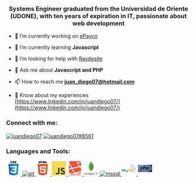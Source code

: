 <h3 align="center">Systems Engineer graduated from the Universidad de Oriente (UDONE), with ten years of expiration in IT, passionate about web development</h3>

- 🔭 I’m currently working on [ePayco](https://epayco.co/)

- 🌱 I’m currently learning **Javascript**

- 🤝 I’m looking for help with [Raydesite](https://discord.com/invite/4hRrS6cVRw)

- 💬 Ask me about **Javascript and PHP**

- 📫 How to reach me **juan_diego07@hotmail.com**

- 📄 Know about my experiences [https://www.linkedin.com/in/juandiego07/](https://www.linkedin.com/in/juandiego07/)

<h3 align="left">Connect with me:</h3>
<p align="left">
<a href="https://twitter.com/juandiego07" target="blank"><img align="center" src="https://img.icons8.com/fluent/144/000000/twitter.png" alt="juandiego07" height="30" width="40" /></a>
<a href="https://discord.gg/juandiego07#8561" target="blank"><img align="center" src=https://img.icons8.com/fluent/144/000000/discord-logo.png" alt="juandiego07#8561" height="30" width="40" /></a>
</p>

<h3 align="left">Languages and Tools:</h3>
<p align="left"> <a href="https://www.w3schools.com/css/" target="_blank"> <img src="https://raw.githubusercontent.com/devicons/devicon/master/icons/css3/css3-original-wordmark.svg" alt="css3" width="40" height="40"/> </a> <a href="https://git-scm.com/" target="_blank"> <img src="https://www.vectorlogo.zone/logos/git-scm/git-scm-icon.svg" alt="git" width="40" height="40"/> </a> <a href="https://www.w3.org/html/" target="_blank"> <img src="https://raw.githubusercontent.com/devicons/devicon/master/icons/html5/html5-original-wordmark.svg" alt="html5" width="40" height="40"/> </a> <a href="https://developer.mozilla.org/en-US/docs/Web/JavaScript" target="_blank"> <img src="https://raw.githubusercontent.com/devicons/devicon/master/icons/javascript/javascript-original.svg" alt="javascript" width="40" height="40"/> </a> <a href="https://laravel.com/" target="_blank"> <img src="https://raw.githubusercontent.com/devicons/devicon/master/icons/laravel/laravel-plain-wordmark.svg" alt="laravel" width="40" height="40"/> </a> <a href="https://www.mongodb.com/" target="_blank"> <img src="https://raw.githubusercontent.com/devicons/devicon/master/icons/mongodb/mongodb-original-wordmark.svg" alt="mongodb" width="40" height="40"/> </a> <a href="https://www.microsoft.com/en-us/sql-server" target="_blank"> <img src="https://cdn.worldvectorlogo.com/logos/microsoft-sql-server.svg" alt="mssql" width="40" height="40"/> </a> <a href="https://www.mysql.com/" target="_blank"> <img src="https://raw.githubusercontent.com/devicons/devicon/master/icons/mysql/mysql-original-wordmark.svg" alt="mysql" width="40" height="40"/> </a> <a href="https://www.php.net" target="_blank"> <img src="https://raw.githubusercontent.com/devicons/devicon/master/icons/php/php-original.svg" alt="php" width="40" height="40"/> </a> </p>
